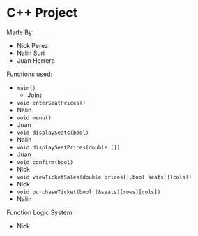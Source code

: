 # C++ Project
Made By:
  * Nick Perez
  * Nalin Suri
  * Juan Herrera
 
Functions used:

  * `main()`
    * Joint
  * `void enterSeatPrices()`
   * Nalin
  * `void menu()`
   * Juan
  * `void displaySeats(bool)`
   * Nalin
  * `void displaySeatPrices(double [])`
   * Juan
  * `void confirm(bool)`
   * Nick
  * `void viewTicketSales(double prices[],bool seats[][cols])`
   * Nick
  * `void purchaseTicket(bool (&seats)[rows][cols])`
   * Nalin

Function Logic System:
  * Nick